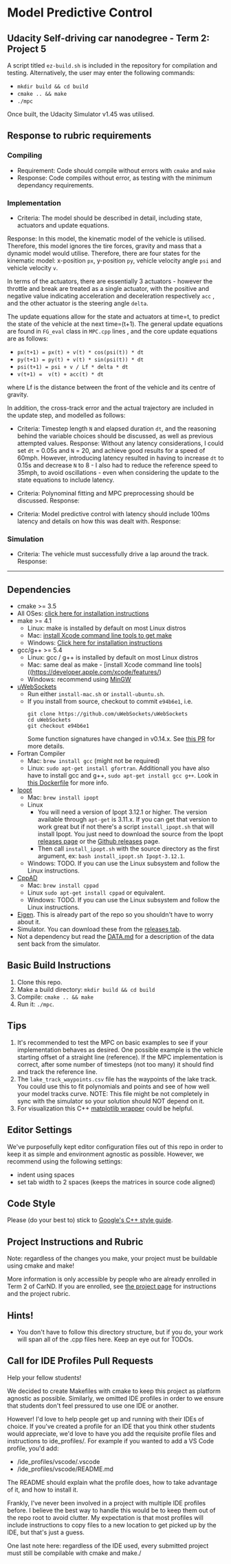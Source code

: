 # Model Predictive Control
## Udacity Self-driving car nanodegree - Term 2: Project 5

A script titled `ez-build.sh` is included in the repository for compilation and testing. Alternatively, the user may enter the following commands:
* `mkdir build && cd build`
* `cmake .. && make`
* `./mpc`

Once built, the Udacity Simulator v1.45 was utilised.

## Response to rubric requirements
### Compiling
* Requirement: Code should compile without errors with `cmake` and `make`
* Response: Code compiles without error, as testing with the minimum dependancy requirements.

### Implementation
* Criteria: The model should be described in detail, including state, actuators and update equations.

Response: In this model, the kinematic model of the vehicle is utilised. Therefore, this model ignores the tire forces, gravity and mass that a dynamic model would utilise. Therefore, there are four states for the kinematic model: x-position `px`, y-position `py`, vehicle velocity angle `psi` and vehicle velocity `v`. 

In terms of the actuators, there are essentially 3 actuators - however the throttle and break are treated as a single actuator, with the positive and negative value indicating acceleration and deceleration respectively `acc` , and the other actuator is the steering angle `delta`.

The update equations allow for the state and actuators at time=t, to predict the state of the vehicle at the next time=(t+1). The general update equations are found in `FG_eval` class in `MPC.cpp` lines , and the core update equations are as follows:
* `px(t+1) = px(t) + v(t) * cos(psi(t)) * dt`
* `py(t+1) = py(t) + v(t) * sin(psi(t)) * dt`
* `psi(t+1) = psi + v / Lf * delta * dt`
* `v(t+1) =  v(t) + acc(t) * dt`

where Lf is the distance between the front of the vehicle and its centre of gravity.

In addition, the cross-track error and the actual trajectory are included in the update step, and modelled as follows:


* Criteria: Timestep length `N` and elapsed duration `dt`, and the reasoning behind the variable choices should be discussed, as well as previous attempted values.
Response: Without any latency considerations, I could set `dt` = 0.05s and `N` = 20, and achieve good results for a speed of 60mph. However, introducing latency resulted in having to increase `dt` to 0.15s and decrease `N` to 8 - I also had to reduce the reference speed to 35mph, to avoid oscillations - even when considering the update to the state equations to include latency.

* Criteria: Polynominal fitting and MPC preprocessing should be discussed.
Response:

* Criteria: Model predictive control with latency should include 100ms latency and details on how this was dealt with.
Response:

### Simulation
* Criteria: The vehicle must successfully drive a lap around the track.
Response: 


---

## Dependencies

* cmake >= 3.5
 * All OSes: [click here for installation instructions](https://cmake.org/install/)
* make >= 4.1
  * Linux: make is installed by default on most Linux distros
  * Mac: [install Xcode command line tools to get make](https://developer.apple.com/xcode/features/)
  * Windows: [Click here for installation instructions](http://gnuwin32.sourceforge.net/packages/make.htm)
* gcc/g++ >= 5.4
  * Linux: gcc / g++ is installed by default on most Linux distros
  * Mac: same deal as make - [install Xcode command line tools]((https://developer.apple.com/xcode/features/)
  * Windows: recommend using [MinGW](http://www.mingw.org/)
* [uWebSockets](https://github.com/uWebSockets/uWebSockets)
  * Run either `install-mac.sh` or `install-ubuntu.sh`.
  * If you install from source, checkout to commit `e94b6e1`, i.e.
    ```
    git clone https://github.com/uWebSockets/uWebSockets 
    cd uWebSockets
    git checkout e94b6e1
    ```
    Some function signatures have changed in v0.14.x. See [this PR](https://github.com/udacity/CarND-MPC-Project/pull/3) for more details.
* Fortran Compiler
  * Mac: `brew install gcc` (might not be required)
  * Linux: `sudo apt-get install gfortran`. Additionall you have also have to install gcc and g++, `sudo apt-get install gcc g++`. Look in [this Dockerfile](https://github.com/udacity/CarND-MPC-Quizzes/blob/master/Dockerfile) for more info.
* [Ipopt](https://projects.coin-or.org/Ipopt)
  * Mac: `brew install ipopt`
  * Linux
    * You will need a version of Ipopt 3.12.1 or higher. The version available through `apt-get` is 3.11.x. If you can get that version to work great but if not there's a script `install_ipopt.sh` that will install Ipopt. You just need to download the source from the Ipopt [releases page](https://www.coin-or.org/download/source/Ipopt/) or the [Github releases](https://github.com/coin-or/Ipopt/releases) page.
    * Then call `install_ipopt.sh` with the source directory as the first argument, ex: `bash install_ipopt.sh Ipopt-3.12.1`. 
  * Windows: TODO. If you can use the Linux subsystem and follow the Linux instructions.
* [CppAD](https://www.coin-or.org/CppAD/)
  * Mac: `brew install cppad`
  * Linux `sudo apt-get install cppad` or equivalent.
  * Windows: TODO. If you can use the Linux subsystem and follow the Linux instructions.
* [Eigen](http://eigen.tuxfamily.org/index.php?title=Main_Page). This is already part of the repo so you shouldn't have to worry about it.
* Simulator. You can download these from the [releases tab](https://github.com/udacity/self-driving-car-sim/releases).
* Not a dependency but read the [DATA.md](./DATA.md) for a description of the data sent back from the simulator.


## Basic Build Instructions


1. Clone this repo.
2. Make a build directory: `mkdir build && cd build`
3. Compile: `cmake .. && make`
4. Run it: `./mpc`.

## Tips

1. It's recommended to test the MPC on basic examples to see if your implementation behaves as desired. One possible example
is the vehicle starting offset of a straight line (reference). If the MPC implementation is correct, after some number of timesteps
(not too many) it should find and track the reference line.
2. The `lake_track_waypoints.csv` file has the waypoints of the lake track. You could use this to fit polynomials and points and see of how well your model tracks curve. NOTE: This file might be not completely in sync with the simulator so your solution should NOT depend on it.
3. For visualization this C++ [matplotlib wrapper](https://github.com/lava/matplotlib-cpp) could be helpful.

## Editor Settings

We've purposefully kept editor configuration files out of this repo in order to
keep it as simple and environment agnostic as possible. However, we recommend
using the following settings:

* indent using spaces
* set tab width to 2 spaces (keeps the matrices in source code aligned)

## Code Style

Please (do your best to) stick to [Google's C++ style guide](https://google.github.io/styleguide/cppguide.html).

## Project Instructions and Rubric

Note: regardless of the changes you make, your project must be buildable using
cmake and make!

More information is only accessible by people who are already enrolled in Term 2
of CarND. If you are enrolled, see [the project page](https://classroom.udacity.com/nanodegrees/nd013/parts/40f38239-66b6-46ec-ae68-03afd8a601c8/modules/f1820894-8322-4bb3-81aa-b26b3c6dcbaf/lessons/b1ff3be0-c904-438e-aad3-2b5379f0e0c3/concepts/1a2255a0-e23c-44cf-8d41-39b8a3c8264a)
for instructions and the project rubric.

## Hints!

* You don't have to follow this directory structure, but if you do, your work
  will span all of the .cpp files here. Keep an eye out for TODOs.

## Call for IDE Profiles Pull Requests

Help your fellow students!

We decided to create Makefiles with cmake to keep this project as platform
agnostic as possible. Similarly, we omitted IDE profiles in order to we ensure
that students don't feel pressured to use one IDE or another.

However! I'd love to help people get up and running with their IDEs of choice.
If you've created a profile for an IDE that you think other students would
appreciate, we'd love to have you add the requisite profile files and
instructions to ide_profiles/. For example if you wanted to add a VS Code
profile, you'd add:

* /ide_profiles/vscode/.vscode
* /ide_profiles/vscode/README.md

The README should explain what the profile does, how to take advantage of it,
and how to install it.

Frankly, I've never been involved in a project with multiple IDE profiles
before. I believe the best way to handle this would be to keep them out of the
repo root to avoid clutter. My expectation is that most profiles will include
instructions to copy files to a new location to get picked up by the IDE, but
that's just a guess.

One last note here: regardless of the IDE used, every submitted project must
still be compilable with cmake and make./
